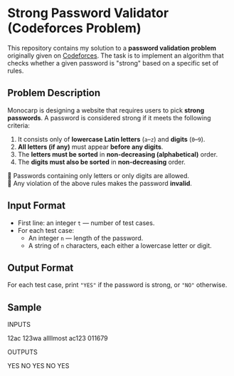 #  Strong Password Validator (Codeforces Problem)

This repository contains my solution to a **password validation problem** originally given on [Codeforces](https://codeforces.com/). The task is to implement an algorithm that checks whether a given password is "strong" based on a specific set of rules.

##  Problem Description

Monocarp is designing a website that requires users to pick **strong passwords**. A password is considered strong if it meets the following criteria:

1. It consists only of **lowercase Latin letters** (`a`–`z`) and **digits** (`0`–`9`).
2. **All letters (if any)** must appear **before any digits**.
3. The **letters must be sorted** in **non-decreasing (alphabetical)** order.
4. The **digits must also be sorted** in **non-decreasing** order.

🔸 Passwords containing only letters or only digits are allowed.  
🔸 Any violation of the above rules makes the password **invalid**.

## Input Format

- First line: an integer `t` — number of test cases.
- For each test case:
  - An integer `n` — length of the password.
  - A string of `n` characters, each either a lowercase letter or digit.

##  Output Format

For each test case, print `"YES"` if the password is strong, or `"NO"` otherwise.

##  Sample

INPUTS 

12ac
123wa
allllmost
ac123
011679

OUTPUTS

YES
NO
YES
NO
YES


